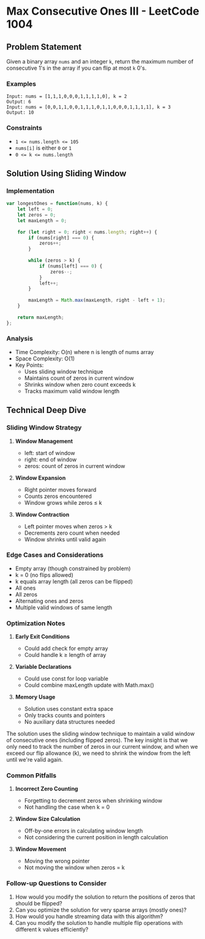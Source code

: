 # Max Consecutive Ones III - LeetCode 1004

## Problem Statement
Given a binary array `nums` and an integer `k`, return the maximum number of consecutive 1's in the array if you can flip at most `k` 0's.

### Examples
```
Input: nums = [1,1,1,0,0,0,1,1,1,1,0], k = 2
Output: 6
Input: nums = [0,0,1,1,0,0,1,1,1,0,1,1,0,0,0,1,1,1,1], k = 3
Output: 10
```

### Constraints
* `1 <= nums.length <= 105`
* `nums[i]` is either `0` or `1`
* `0 <= k <= nums.length`

## Solution Using Sliding Window
### Implementation
```javascript
var longestOnes = function(nums, k) {
    let left = 0;
    let zeros = 0;
    let maxLength = 0;
    
    for (let right = 0; right < nums.length; right++) {
        if (nums[right] === 0) {
            zeros++;
        }
        
        while (zeros > k) {
            if (nums[left] === 0) {
                zeros--;
            }
            left++;
        }
        
        maxLength = Math.max(maxLength, right - left + 1);
    }
    
    return maxLength;
};
```

### Analysis
- Time Complexity: O(n) where n is length of nums array
- Space Complexity: O(1)
- Key Points:
  - Uses sliding window technique
  - Maintains count of zeros in current window
  - Shrinks window when zero count exceeds k
  - Tracks maximum valid window length

## Technical Deep Dive
### Sliding Window Strategy
1. **Window Management**
   - left: start of window
   - right: end of window
   - zeros: count of zeros in current window

2. **Window Expansion**
   - Right pointer moves forward
   - Counts zeros encountered
   - Window grows while zeros ≤ k

3. **Window Contraction**
   - Left pointer moves when zeros > k
   - Decrements zero count when needed
   - Window shrinks until valid again

### Edge Cases and Considerations
- Empty array (though constrained by problem)
- k = 0 (no flips allowed)
- k equals array length (all zeros can be flipped)
- All ones
- All zeros
- Alternating ones and zeros
- Multiple valid windows of same length

### Optimization Notes
1. **Early Exit Conditions**
   - Could add check for empty array
   - Could handle k ≥ length of array

2. **Variable Declarations**
   - Could use const for loop variable
   - Could combine maxLength update with Math.max()

3. **Memory Usage**
   - Solution uses constant extra space
   - Only tracks counts and pointers
   - No auxiliary data structures needed

The solution uses the sliding window technique to maintain a valid window of consecutive ones (including flipped zeros). The key insight is that we only need to track the number of zeros in our current window, and when we exceed our flip allowance (k), we need to shrink the window from the left until we're valid again.

### Common Pitfalls
1. **Incorrect Zero Counting**
   - Forgetting to decrement zeros when shrinking window
   - Not handling the case when k = 0

2. **Window Size Calculation**
   - Off-by-one errors in calculating window length
   - Not considering the current position in length calculation

3. **Window Movement**
   - Moving the wrong pointer
   - Not moving the window when zeros = k

### Follow-up Questions to Consider
1. How would you modify the solution to return the positions of zeros that should be flipped?
2. Can you optimize the solution for very sparse arrays (mostly ones)?
3. How would you handle streaming data with this algorithm?
4. Can you modify the solution to handle multiple flip operations with different k values efficiently?